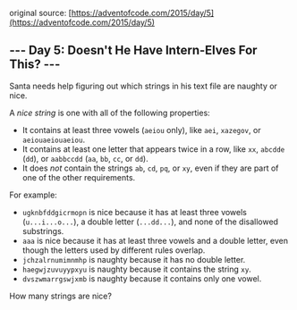 original source: [https://adventofcode.com/2015/day/5](https://adventofcode.com/2015/day/5)
## --- Day 5: Doesn't He Have Intern-Elves For This? ---
Santa needs help figuring out which strings in his text file are naughty or nice.

A _nice string_ is one with all of the following properties:


 - It contains at least three vowels (`aeiou` only), like `aei`, `xazegov`, or `aeiouaeiouaeiou`.
 - It contains at least one letter that appears twice in a row, like `xx`, `abcdde` (`dd`), or `aabbccdd` (`aa`, `bb`, `cc`, or `dd`).
 - It does _not_ contain the strings `ab`, `cd`, `pq`, or `xy`, even if they are part of one of the other requirements.

For example:


 - `ugknbfddgicrmopn` is nice because it has at least three vowels (`u...i...o...`), a double letter (`...dd...`), and none of the disallowed substrings.
 - `aaa` is nice because it has at least three vowels and a double letter, even though the letters used by different rules overlap.
 - `jchzalrnumimnmhp` is naughty because it has no double letter.
 - `haegwjzuvuyypxyu` is naughty because it contains the string `xy`.
 - `dvszwmarrgswjxmb` is naughty because it contains only one vowel.

How many strings are nice?


